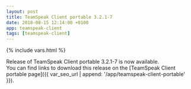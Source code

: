 ```yaml
---
layout: post
title: TeamSpeak Client portable 3.2.1-7
date: 2018-08-15 12:14:00 +0100
app: teamspeak-client
tags: [teamspeak-client]
---
```

{% include vars.html %}

Release of TeamSpeak Client portable 3.2.1-7 is now available.<br />
You can find links to download this release on the [TeamSpeak Client portable page]({{ var_seo_url | append: '/app/teamspeak-client-portable' }}).